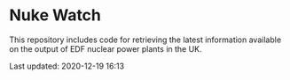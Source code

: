 # Nuke Watch

This repository includes code for retrieving the latest information available on the output of EDF nuclear power plants in the UK.

Last updated: 2020-12-19 16:13